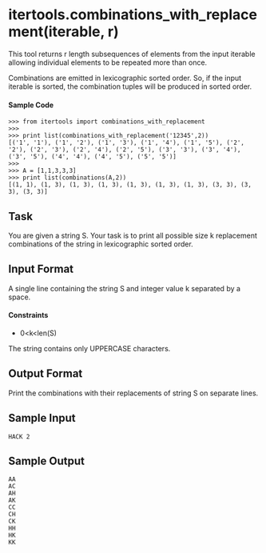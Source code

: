 # itertools.combinations_with_replacement(iterable, r)

This tool returns r length subsequences of elements from the input iterable allowing individual elements to be repeated more than once.

Combinations are emitted in lexicographic sorted order. So, if the input iterable is sorted, the combination tuples will be produced in sorted order.

#### Sample Code
```
>>> from itertools import combinations_with_replacement
>>> 
>>> print list(combinations_with_replacement('12345',2))
[('1', '1'), ('1', '2'), ('1', '3'), ('1', '4'), ('1', '5'), ('2', '2'), ('2', '3'), ('2', '4'), ('2', '5'), ('3', '3'), ('3', '4'), ('3', '5'), ('4', '4'), ('4', '5'), ('5', '5')]
>>> 
>>> A = [1,1,3,3,3]
>>> print list(combinations(A,2))
[(1, 1), (1, 3), (1, 3), (1, 3), (1, 3), (1, 3), (1, 3), (3, 3), (3, 3), (3, 3)]
```
## Task

You are given a string S.
Your task is to print all possible size k replacement combinations of the string in lexicographic sorted order.

## Input Format

A single line containing the string S and integer value k separated by a space.

#### Constraints
- 0\<k\<len(S)

The string contains only UPPERCASE characters.

## Output Format

Print the combinations with their replacements of string S on separate lines.

## Sample Input
```
HACK 2
```
## Sample Output
```
AA
AC
AH
AK
CC
CH
CK
HH
HK
KK
```
